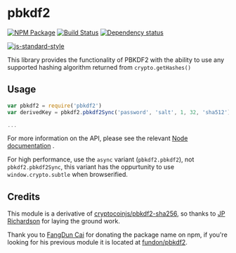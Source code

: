 # pbkdf2

[![NPM Package](https://img.shields.io/npm/v/pbkdf2.svg?style=flat-square)](https://www.npmjs.org/package/pbkdf2)
[![Build Status](https://img.shields.io/travis/crypto-browserify/pbkdf2.svg?branch=master&style=flat-square)](https://travis-ci.org/crypto-browserify/pbkdf2)
[![Dependency status](https://img.shields.io/david/crypto-browserify/pbkdf2.svg?style=flat-square)](https://david-dm.org/crypto-browserify/pbkdf2#info=dependencies)

[![js-standard-style](https://cdn.rawgit.com/feross/standard/master/badge.svg)](https://github.com/feross/standard)

This library provides the functionality of PBKDF2 with the ability to use any supported hashing algorithm returned
from `crypto.getHashes()`

## Usage

```js
var pbkdf2 = require('pbkdf2')
var derivedKey = pbkdf2.pbkdf2Sync('password', 'salt', 1, 32, 'sha512')

...
```

For more information on the API, please see the
relevant [Node documentation](https://nodejs.org/api/crypto.html#crypto_crypto_pbkdf2_password_salt_iterations_keylen_digest_callback)
.

For high performance, use the `async` variant (`pbkdf2.pbkdf2`), not `pbkdf2.pbkdf2Sync`, this variant has the
oppurtunity to use `window.crypto.subtle` when browserified.

## Credits

This module is a derivative of [cryptocoinjs/pbkdf2-sha256](https://github.com/cryptocoinjs/pbkdf2-sha256/), so thanks
to [JP Richardson](https://github.com/jprichardson/) for laying the ground work.

Thank you to [FangDun Cai](https://github.com/fundon) for donating the package name on npm, if you're looking for his
previous module it is located at [fundon/pbkdf2](https://github.com/fundon/pbkdf2).
